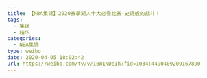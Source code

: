 ```yaml
---
title: 【NBA集锦】2020赛季湖人十大必看比赛-史诗般的战斗！
tags:
  - 集锦
  - 精华
categories:
  - NBA集锦
type: weibo
date: 2020-04-05 18:02:42
url: https://weibo.com/tv/v/IBW1NDeIh?fid=1034:4490409209167890
---
```


<!-- more -->